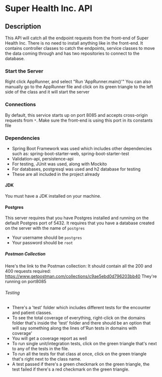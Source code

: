 # Super Health Inc. API

## Description
This API will catch all the endpoint requests from the front-end of Super Health Inc. 
There is no need to install anything like in the front-end. It contains controller classes to catch the endpoints, service classes to move the data coming through and 
has two repositories to connect to the database.

### Start the Server

Right click AppRunner, and select "Run 'AppRunner.main()'"
You can also manually go to the AppRunner file and click on its green triangle to the left side of the class and it will start the server

### Connections

By default, this service starts up on port 8085 and accepts cross-origin requests from `*`.
Make sure the front-end is using this port in its constants file

### Dependencies
- Spring Boot Framework was used which includes other dependencies such as: spring-boot-starter-web, spring-boot-starter-test
- Validation-api, persistence-api
- For testing, JUnit was used, along with Mockito
- For databases, postgresql was used and h2 database for testing
- These are all included in the project already

#### JDK

You must have a JDK installed on your machine.

#### Postgres

This server requires that you have Postgres installed and running on the default Postgres port of
5432. It requires that you have a database created on the server with the name of `postgres`

- Your username should be `postgres`
- Your password should be `root`

##### Postman Collection

Here's the link to the Postman collection: It should contain all the 200 and 400 requests required: https://www.getpostman.com/collections/c9ae5ebd0d796203bb40
They're running on port8085

###### Testing

- There's a 'test' folder which includes different tests for the encounter and patient classes.
- To see the total coverage of everything, right-click on the domains folder that's inside the 'test' folder and there should be an
option that will say something along the lines of'Run tests in domains with coverage'
- You will get a coverage report as well
- To run single unit/integration tests, click on the green triangle that's next to any of the tests in the file.
- To run all the tests for that class at once, click on the green triangle that's right next to the class name.
- A test passed if there's a green checkmark on the green triangle, the test failed if there's a red checkmark on the green triangle.